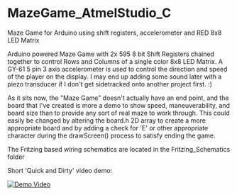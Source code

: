MazeGame_AtmelStudio_C
======================

Maze Game for Arduino using shift registers, accelerometer and RED 8x8 LED Matrix

Arduino powered Maze Game with 2x 595 8 bit Shift Registers chained together to control Rows and Columns of a single color 8x8 LED Matrix.  A GY-61 5 pin 3 axis accelerometer is used to control the direction and speed of the player on the display.  I may end up adding some sound later with a piezo transducer if I don't get sidetracked onto another project first.  :)

As it sits now, the "Maze Game" doesn't actually have an end point, and the board that I've created is more a demo to show speed, maneuverability, and board size than to provide any sort of real maze to work through.  This could easily be changed by altering the board.h 2D array to create a more appropriate board and by adding a check for 'E' or other appropriate character during the drawScreen() process to satisfy ending the game.

The Fritzing based wiring schematics are located in the Fritzing_Schematics folder

Short 'Quick and Dirty' video demo:

[![Demo Video](http://i1.ytimg.com/vi/J4HjXexkRcM/2.jpg?time=1383979363689)](http://www.youtube.com/watch?feature=player_embedded&v=J4HjXexkRcM)


